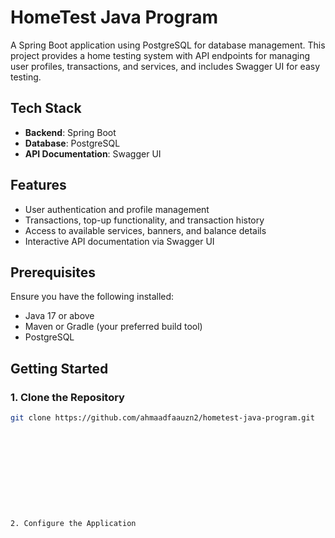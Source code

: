 # HomeTest Java Program

A Spring Boot application using PostgreSQL for database management. This project provides a home testing system with API endpoints for managing user profiles, transactions, and services, and includes Swagger UI for easy testing.

## Tech Stack

- **Backend**: Spring Boot
- **Database**: PostgreSQL
- **API Documentation**: Swagger UI

## Features

- User authentication and profile management
- Transactions, top-up functionality, and transaction history
- Access to available services, banners, and balance details
- Interactive API documentation via Swagger UI

## Prerequisites

Ensure you have the following installed:

- Java 17 or above
- Maven or Gradle (your preferred build tool)
- PostgreSQL

## Getting Started

### 1. Clone the Repository

   ```bash
   git clone https://github.com/ahmaadfaauzn2/hometest-java-program.git











2. Configure the Application
